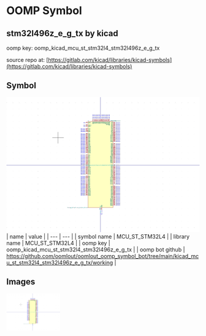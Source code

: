 # OOMP Symbol  
## stm32l496z_e_g_tx  by kicad  
  
oomp key: oomp_kicad_mcu_st_stm32l4_stm32l496z_e_g_tx  
  
source repo at: [https://gitlab.com/kicad/libraries/kicad-symbols](https://gitlab.com/kicad/libraries/kicad-symbols)  
## Symbol  
  
[![working.png](working_600.png)](working.png)  
| name | value | 
| --- | --- | 
| symbol name | MCU_ST_STM32L4 | 
| library name | MCU_ST_STM32L4 | 
| oomp key | oomp_kicad_mcu_st_stm32l4_stm32l496z_e_g_tx | 
| oomp bot github | https://github.com/oomlout/oomlout_oomp_symbol_bot/tree/main/kicad_mcu_st_stm32l4_stm32l496z_e_g_tx/working | 
## Images  
  
[![working.png](working_140.png)](working.png)  
